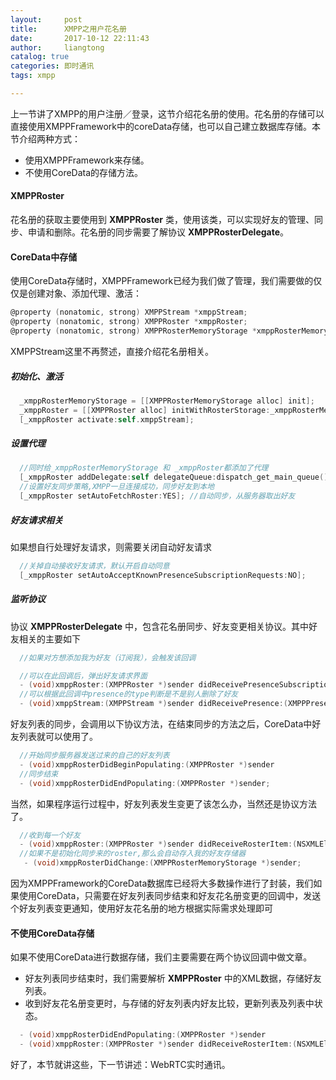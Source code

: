 ```yaml
---
layout:     post
title:      XMPP之用户花名册
date:       2017-10-12 22:11:43
author:     liangtong
catalog: true
categories: 即时通讯
tags: xmpp

---
```



上一节讲了XMPP的用户注册／登录，这节介绍花名册的使用。花名册的存储可以直接使用XMPPFramework中的coreData存储，也可以自己建立数据库存储。本节介绍两种方式：

 * 使用XMPPFramework来存储。
 * 不使用CoreData的存储方法。


<!-- more -->


#### XMPPRoster

花名册的获取主要使用到 **XMPPRoster** 类，使用该类，可以实现好友的管理、同步、申请和删除。花名册的同步需要了解协议 **XMPPRosterDelegate**。

#### CoreData中存储

使用CoreData存储时，XMPPFramework已经为我们做了管理，我们需要做的仅仅是创建对象、添加代理、激活： 
   
```Objective-C
@property (nonatomic, strong) XMPPStream *xmppStream;
@property (nonatomic, strong) XMPPRoster *xmppRoster;
@property (nonatomic, strong) XMPPRosterMemoryStorage *xmppRosterMemoryStorage;
```

XMPPStream这里不再赘述，直接介绍花名册相关。

##### 初始化、激活
   
```Objective-C
  _xmppRosterMemoryStorage = [[XMPPRosterMemoryStorage alloc] init];
  _xmppRoster = [[XMPPRoster alloc] initWithRosterStorage:_xmppRosterMemoryStorage];
  [_xmppRoster activate:self.xmppStream];
```

##### 设置代理
   
```Objective-C
  //同时给_xmppRosterMemoryStorage 和 _xmppRoster都添加了代理
  [_xmppRoster addDelegate:self delegateQueue:dispatch_get_main_queue()];
  //设置好友同步策略,XMPP一旦连接成功，同步好友到本地
  [_xmppRoster setAutoFetchRoster:YES]; //自动同步，从服务器取出好友
```

##### 好友请求相关

如果想自行处理好友请求，则需要关闭自动好友请求
   
```Objective-C
  //关掉自动接收好友请求，默认开启自动同意
  [_xmppRoster setAutoAcceptKnownPresenceSubscriptionRequests:NO];
```

##### 监听协议

协议 **XMPPRosterDelegate** 中，包含花名册同步、好友变更相关协议。其中好友相关的主要如下

```Objective-C
  //如果对方想添加我为好友（订阅我），会触发该回调

  //可以在此回调后，弹出好友请求界面
  - (void)xmppRoster:(XMPPRoster *)sender didReceivePresenceSubscriptionRequest:(XMPPPresence *)presence
  //可以根据此回调中presence的type判断是不是别人删除了好友
  - (void)xmppStream:(XMPPStream *)sender didReceivePresence:(XMPPPresence *)presence;
```

好友列表的同步，会调用以下协议方法，在结束同步的方法之后，CoreData中好友列表就可以使用了。

```Objective-C
  //开始同步服务器发送过来的自己的好友列表
  - (void)xmppRosterDidBeginPopulating:(XMPPRoster *)sender
  //同步结束
  - (void)xmppRosterDidEndPopulating:(XMPPRoster *)sender;
```

当然，如果程序运行过程中，好友列表发生变更了该怎么办，当然还是协议方法了。

```Objective-C
  //收到每一个好友
  - (void)xmppRoster:(XMPPRoster *)sender didReceiveRosterItem:(NSXMLElement *)item
  //如果不是初始化同步来的roster,那么会自动存入我的好友存储器
   - (void)xmppRosterDidChange:(XMPPRosterMemoryStorage *)sender;
```

因为XMPPFramework的CoreData数据库已经将大多数操作进行了封装，我们如果使用CoreData，只需要在好友列表同步结束和好友花名册变更的回调中，发送个好友列表变更通知，使用好友花名册的地方根据实际需求处理即可


#### 不使用CoreData存储

如果不使用CoreData进行数据存储，我们主要需要在两个协议回调中做文章。

 * 好友列表同步结束时，我们需要解析 **XMPPRoster** 中的XML数据，存储好友列表。
 * 收到好友花名册变更时，与存储的好友列表内好友比较，更新列表及列表中状态。

```Objective-C
  - (void)xmppRosterDidEndPopulating:(XMPPRoster *)sender
  - (void)xmppRoster:(XMPPRoster *)sender didReceiveRosterItem:(NSXMLElement *)item
```



好了，本节就讲这些，下一节讲述：WebRTC实时通讯。
